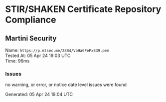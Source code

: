 # STIR/SHAKEN Certificate Repository Compliance

## Martini Security

Name: `https://p.mtsec.me/2884/VbHa6FePx839.pem`\
Tested At: 05 Apr 24 19:03 UTC\
Time: 96ms

### Issues

no warning, or error, or notice date level issues were found

Generated: 05 Apr 24 19:04 UTC